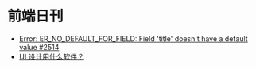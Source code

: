 # 前端日刊

* [Error: ER_NO_DEFAULT_FOR_FIELD: Field 'title' doesn't have a default value #2514](https://github.com/sequelize/sequelize/issues/2514)
* [UI 设计用什么软件？](https://www.zhihu.com/question/20325104)
